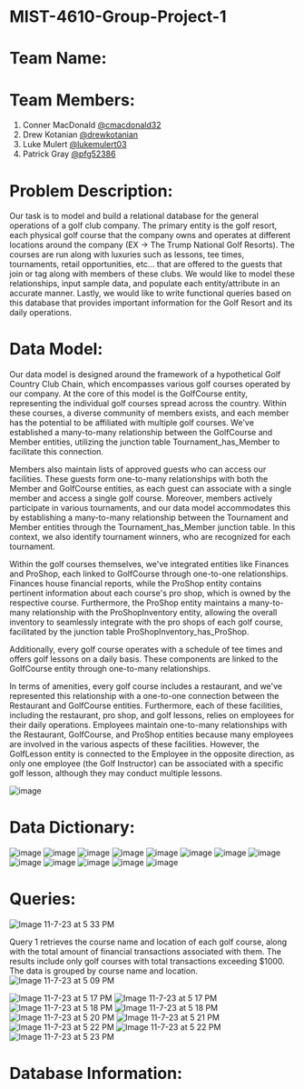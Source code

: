 # MIST-4610-Group-Project-1

# Team Name:

# Team Members:
1. Conner MacDonald [@cmacdonald32](https://github.com/cmacdonald32)
2. Drew Kotanian [@drewkotanian](https://github.com/drewkotanian)
3. Luke Mulert [@lukemulert03](https://github.com/lukemulert03)
4. Patrick Gray [@pfg52386](https://github.com/pfg52386)

# Problem Description:
Our task is to model and build a relational database for the general operations of a golf club company. The primary entity is the golf resort, each physical golf course that the company owns and operates at different locations around the company (EX -> The Trump National Golf Resorts). The courses are run along with luxuries such as lessons, tee times, tournaments, retail opportunities, etc... that are offered to the guests that join or tag along with members of these clubs. We would like to model these relationships, input sample data, and populate each entity/attribute in an accurate manner. Lastly, we would like to write functional queries based on this database that provides important information for the Golf Resort and its daily operations.

# Data Model:
Our data model is designed around the framework of a hypothetical Golf Country Club Chain, which encompasses various golf courses operated by our company. At the core of this model is the GolfCourse entity, representing the individual golf courses spread across the country. Within these courses, a diverse community of members exists, and each member has the potential to be affiliated with multiple golf courses. We've established a many-to-many relationship between the GolfCourse and Member entities, utilizing the junction table Tournament_has_Member to facilitate this connection.

Members also maintain lists of approved guests who can access our facilities. These guests form one-to-many relationships with both the Member and GolfCourse entities, as each guest can associate with a single member and access a single golf course.
Moreover, members actively participate in various tournaments, and our data model accommodates this by establishing a many-to-many relationship between the Tournament and Member entities through the Tournament_has_Member junction table. In this context, we also identify tournament winners, who are recognized for each tournament.

Within the golf courses themselves, we've integrated entities like Finances and ProShop, each linked to GolfCourse through one-to-one relationships. Finances house financial reports, while the ProShop entity contains pertinent information about each course's pro shop, which is owned by the respective course. Furthermore, the ProShop entity maintains a many-to-many relationship with the ProShopInventory entity, allowing the overall inventory to seamlessly integrate with the pro shops of each golf course, facilitated by the junction table ProShopInventory_has_ProShop.

Additionally, every golf course operates with a schedule of tee times and offers golf lessons on a daily basis. These components are linked to the GolfCourse entity through one-to-many relationships.

In terms of amenities, every golf course includes a restaurant, and we've represented this relationship with a one-to-one connection between the Restaurant and GolfCourse entities. Furthermore, each of these facilities, including the restaurant, pro shop, and golf lessons, relies on employees for their daily operations. Employees maintain one-to-many relationships with the Restaurant, GolfCourse, and ProShop entities because many employees are involved in the various aspects of these facilities. However, the GolfLesson entity is connected to the Employee in the opposite direction, as only one employee (the Golf Instructor) can be associated with a specific golf lesson, although they may conduct multiple lessons.



![image](https://github.com/cmacdonald32/MIST-4610-Group-Project-1/assets/148258205/52ac3594-baad-4bd7-a52d-7833570aaf8c)

# Data Dictionary: 
![image](https://github.com/cmacdonald32/MIST-4610-Group-Project-1/assets/148248175/2e253ef1-58a0-4c68-b735-bc8083c2d6ea)
![image](https://github.com/cmacdonald32/MIST-4610-Group-Project-1/assets/148248175/2075fd81-3099-4b7d-ba0a-c140d759e417)
![image](https://github.com/cmacdonald32/MIST-4610-Group-Project-1/assets/148248175/0bc39f59-e491-4428-ad95-4c4087447f24)
![image](https://github.com/cmacdonald32/MIST-4610-Group-Project-1/assets/148248175/965264a5-5685-404f-ab01-64ac5d9a908e)
![image](https://github.com/cmacdonald32/MIST-4610-Group-Project-1/assets/148248175/9529a9f5-7ba7-485d-bc39-aaf9046afbde)
![image](https://github.com/cmacdonald32/MIST-4610-Group-Project-1/assets/148248175/e93d1ac6-0681-4372-b753-c81a298ade91)
![image](https://github.com/cmacdonald32/MIST-4610-Group-Project-1/assets/148248175/b3d2ce22-483a-44d1-acff-26281812fe62)
![image](https://github.com/cmacdonald32/MIST-4610-Group-Project-1/assets/148248175/e2d376e7-cdd0-4d84-b722-d4ea5dd7581d)
![image](https://github.com/cmacdonald32/MIST-4610-Group-Project-1/assets/148248175/97a01cbb-b37f-44d8-81a3-597fa6de0d33)
![image](https://github.com/cmacdonald32/MIST-4610-Group-Project-1/assets/148248175/3226bc62-bc43-41fc-bf8d-b23bd89f4d5c)
![image](https://github.com/cmacdonald32/MIST-4610-Group-Project-1/assets/148248175/df38f8e8-f7c5-44ee-b222-ff6915fccb4b)
![image](https://github.com/cmacdonald32/MIST-4610-Group-Project-1/assets/148248175/357995d5-31a5-4252-8c57-091d3ffa64e0)
![image](https://github.com/cmacdonald32/MIST-4610-Group-Project-1/assets/148248175/95357a88-fbd0-4b11-b582-1ba6c0acdbb7)

# Queries:
![Image 11-7-23 at 5 33 PM](https://github.com/cmacdonald32/MIST-4610-Group-Project-1/assets/148258205/4f3409dc-8e6b-458f-b977-03cf19b543ca)

Query 1 retrieves the course name and location of each golf course, along with the total amount of financial transactions associated with them. The results include only golf courses with total transactions exceeding $1000. The data is grouped by course name and location.
![Image 11-7-23 at 5 09 PM](https://github.com/cmacdonald32/MIST-4610-Group-Project-1/assets/148258205/d82734fa-843d-4fac-973e-730913a02203)

![Image 11-7-23 at 5 17 PM](https://github.com/cmacdonald32/MIST-4610-Group-Project-1/assets/148258205/eaf89a33-8388-4497-adfc-b307059b3f87)
![Image 11-7-23 at 5 17 PM](https://github.com/cmacdonald32/MIST-4610-Group-Project-1/assets/148258205/e1f69f72-328a-4562-88e7-6f97fd840da5)
![Image 11-7-23 at 5 18 PM](https://github.com/cmacdonald32/MIST-4610-Group-Project-1/assets/148258205/c7f816ba-cdc6-4a79-a9f8-3552a99aa65a)
![Image 11-7-23 at 5 18 PM](https://github.com/cmacdonald32/MIST-4610-Group-Project-1/assets/148258205/39b69534-d8a9-4802-bda2-609faa00b3e8)
![Image 11-7-23 at 5 20 PM](https://github.com/cmacdonald32/MIST-4610-Group-Project-1/assets/148258205/891c09c6-34ea-4bbf-ba74-ab5a8de03e3a)
![Image 11-7-23 at 5 21 PM](https://github.com/cmacdonald32/MIST-4610-Group-Project-1/assets/148258205/08e7b077-c306-4fd5-8e4e-1a901923d3d5)
![Image 11-7-23 at 5 22 PM](https://github.com/cmacdonald32/MIST-4610-Group-Project-1/assets/148258205/0773ced4-2379-4266-ba89-d01834f4e710)
![Image 11-7-23 at 5 22 PM](https://github.com/cmacdonald32/MIST-4610-Group-Project-1/assets/148258205/17c91a72-7d8c-4840-a2b4-7b2eb944c282)
![Image 11-7-23 at 5 23 PM](https://github.com/cmacdonald32/MIST-4610-Group-Project-1/assets/148258205/b4208107-34a8-4b05-871c-a6d09b05c79b)








# Database Information:
